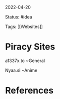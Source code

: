 2022-04-20

Status: #idea

Tags: [[Websites]]

# Piracy Sites

a1337x.to ~General

Nyaa.si ~Anime




# References

